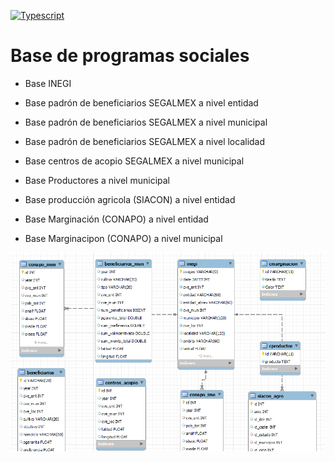 <a href="https://www.typescriptlang.org/" title="Typescript"><img src="https://github.com/get-icon/geticon/raw/master/icons/typescript-icon.svg" alt="Typescript" width="21px" height="21px"></a>

# Base de programas sociales



- Base INEGI 

- Base padrón de beneficiarios SEGALMEX a nivel entidad

- Base padrón de beneficiarios SEGALMEX a nivel municipal

- Base padrón de beneficiarios SEGALMEX a nivel localidad

- Base centros de acopio SEGALMEX a nivel municipal

- Base Productores a nivel municipal

- Base producción agricola (SIACON) a nivel entidad

- Base Marginación (CONAPO) a nivel entidad

- Base Marginacipon (CONAPO) a nivel municipal



![Alt text](relationship.png "MySQL")
